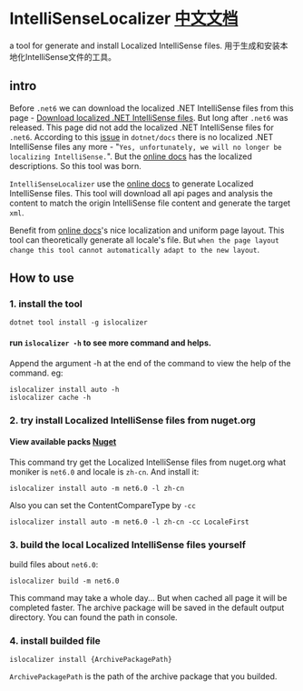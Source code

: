 ﻿# IntelliSenseLocalizer [中文文档](./README.zh-cn.md)
a tool for generate and install Localized IntelliSense files. 用于生成和安装本地化IntelliSense文件的工具。

## intro
Before `.net6` we can download the localized .NET IntelliSense files from this page - [Download localized .NET IntelliSense files](https://dotnet.microsoft.com/en-us/download/intellisense). But long after `.net6` was released. This page did not add the localized .NET IntelliSense files for `.net6`. According to this [issue](https://github.com/dotnet/docs/issues/27283) in `dotnet/docs` there is no localized .NET IntelliSense files any more - "`Yes, unfortunately, we will no longer be localizing IntelliSense.`". But the [online docs](https://docs.microsoft.com) has the localized descriptions. So this tool was born.

`IntelliSenseLocalizer` use the [online docs](https://docs.microsoft.com) to generate Localized IntelliSense files. This tool will download all api pages and analysis the content to match the origin IntelliSense file content and generate the target `xml`.

Benefit from [online docs](https://docs.microsoft.com)'s nice localization and uniform page layout. This tool can theoretically generate all locale's file. But `when the page layout change this tool cannot automatically adapt to the new layout`.

## How to use

### 1. install the tool
```shell
dotnet tool install -g islocalizer
```

#### run `islocalizer -h` to see more command and helps.

Append the argument -h at the end of the command to view the help of the command. eg:
```shell
islocalizer install auto -h
islocalizer cache -h
```

### 2. try install Localized IntelliSense files from nuget.org

#### View available packs [Nuget](https://www.nuget.org/packages/IntelliSenseLocalizer.LanguagePack)

This command try get the Localized IntelliSense files from nuget.org what moniker is `net6.0` and locale is `zh-cn`. And install it:

```shell
islocalizer install auto -m net6.0 -l zh-cn
```
Also you can set the ContentCompareType by `-cc`
```shell
islocalizer install auto -m net6.0 -l zh-cn -cc LocaleFirst
```

### 3. build the local Localized IntelliSense files yourself

build files about `net6.0`:
```shell
islocalizer build -m net6.0
```
This command may take a whole day... But when cached all page it will be completed faster.
The archive package will be saved in the default output directory. You can found the path in console.

### 4. install builded file
```shell
islocalizer install {ArchivePackagePath}
```
`ArchivePackagePath` is the path of the archive package that you builded.
